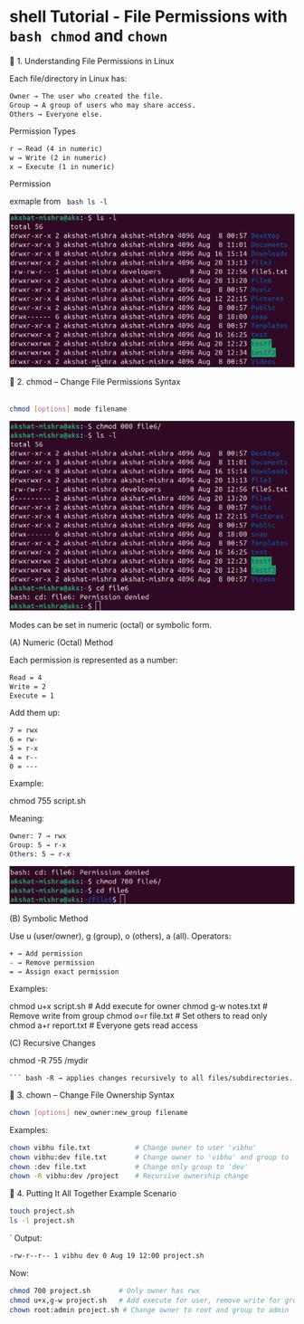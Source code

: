 # shell Tutorial - File Permissions with ``` bash chmod``` and ``` chown ```

🔹 1. Understanding File Permissions in Linux

Each file/directory in Linux has:

    Owner → The user who created the file.
    Group → A group of users who may share access.
    Others → Everyone else.

Permission Types

    r → Read (4 in numeric)
    w → Write (2 in numeric)
    x → Execute (1 in numeric)

Permission 

exmaple from  ``` bash ls -l```

![images](./image%20for%20experiment%205/f1.png)

🔹 2. chmod – Change File Permissions
Syntax

``` bash

chmod [options] mode filename

```

 ![images](./image%20for%20experiment%205/f2.png)

   Modes can be set in numeric (octal) or symbolic form.

(A) Numeric (Octal) Method

Each permission is represented as a number:

    Read = 4
    Write = 2
    Execute = 1

Add them up:

    7 = rwx
    6 = rw-
    5 = r-x
    4 = r--
    0 = ---

Example:

chmod 755 script.sh

Meaning:

    Owner: 7 → rwx
    Group: 5 → r-x
    Others: 5 → r-x


 ![images](./image%20for%20experiment%205/f3.png)

(B) Symbolic Method

Use u (user/owner), g (group), o (others), a (all). Operators:

    + → Add permission
    - → Remove permission
    = → Assign exact permission

Examples:

chmod u+x script.sh     # Add execute for owner
chmod g-w notes.txt     # Remove write from group
chmod o=r file.txt      # Set others to read only
chmod a+r report.txt    # Everyone gets read access

(C) Recursive Changes

chmod -R 755 /mydir

    ``` bash -R → applies changes recursively to all files/subdirectories.

🔹 3. chown – Change File Ownership
Syntax

``` bash
chown [options] new_owner:new_group filename
```
Examples:

``` bash
chown vibhu file.txt           # Change owner to user 'vibhu'
chown vibhu:dev file.txt       # Change owner to 'vibhu' and group to 'dev'
chown :dev file.txt            # Change only group to 'dev'
chown -R vibhu:dev /project    # Recursive ownership change
```

🔹 4. Putting It All Together
Example Scenario
``` bash
touch project.sh
ls -l project.sh
```
`
Output:
``` bash
-rw-r--r-- 1 vibhu dev 0 Aug 19 12:00 project.sh
```
Now:
``` bash
chmod 700 project.sh       # Only owner has rwx
chmod u+x,g-w project.sh   # Add execute for user, remove write for group
chown root:admin project.sh # Change owner to root and group to admin
```
